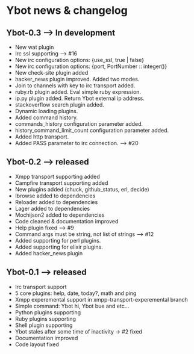 # Ybot news & changelog

## Ybot-0.3 --> In development

  * New wat plugin
  * Irc ssl supporting --> #16
  * New irc configuration options: {use_ssl, true | false}
  * New irc configuration options: {port, PortNumber :: integer()}
  * New check-site plugin added
  * hacker_news plugin improved. Added two modes.
  * Join to channels with key to irc transport added.
  * ruby.rb plugin added. Eval simple ruby expression.
  * ip.py plugin added. Return Ybot external ip address.
  * stackoverflow search plugin added.
  * Dynamic loading plugins.
  * Added command history.
  * commands_history configuration parameter added.
  * history_command_limit_count configuration parameter added.
  * Added http transport.
  * Added PASS parameter to irc connection. --> #20

## Ybot-0.2 --> released

  * Xmpp transport supporting added
  * Campfire transport supporting added
  * New plugins added (chuck, github_status, erl, decide)
  * Ibrowse added to dependencies
  * Reloader added to dependencies
  * Lager added to dependencies
  * Mochijson2 added to dependencies
  * Code cleaned & documentation improved
  * Help plugin fixed --> #9
  * Command args must be string, not list of strings --> #12
  * Added supporting for perl plugins.
  * Added supporting for elixir plugins.
  * Added hacker_news plugin

## Ybot-0.1 --> released

  * Irc transport support
  * 5 core plugins: help, date, today?, math and ping
  * Xmpp experemental support in xmpp-transport-experemental branch
  * Simple command: Ybot hi, Ybot bue and etc...
  * Python plugins supporting
  * Ruby plugins supporting
  * Shell plugin supporting
  * Ybot stales after some time of inactivity -> #2 fixed
  * Documentation improved
  * Code layout fixed
